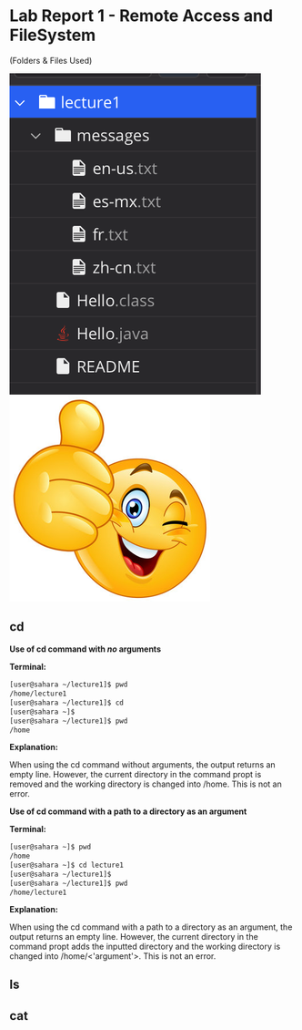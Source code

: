 # Lab Report 1 - Remote Access and FileSystem
(Folders & Files Used)

![Image](files.png)
![Image](360_F_217188426_smgwnDFnQC5DHQ8mKGkdsMO7oDDP5nZn.jpg)

## cd 
**Use of cd command with *no* arguments**


**Terminal:**
```
[user@sahara ~/lecture1]$ pwd
/home/lecture1
[user@sahara ~/lecture1]$ cd
[user@sahara ~]$
[user@sahara ~/lecture1]$ pwd
/home
```
**Explanation:**

When using the cd command without arguments, the output returns an empty line. However, the current directory in the command propt is removed and the working directory is changed into /home. This is not an error.

**Use of cd command with a path to a directory as an argument**


**Terminal:**
```
[user@sahara ~]$ pwd
/home
[user@sahara ~]$ cd lecture1
[user@sahara ~/lecture1]$ 
[user@sahara ~/lecture1]$ pwd
/home/lecture1
```
**Explanation:**

When using the cd command with a path to a directory as an argument, the output returns an empty line. However, the current directory in the command propt adds the inputted directory and the working directory is changed into /home/<'argument'>. This is not an error.

## ls

## cat

